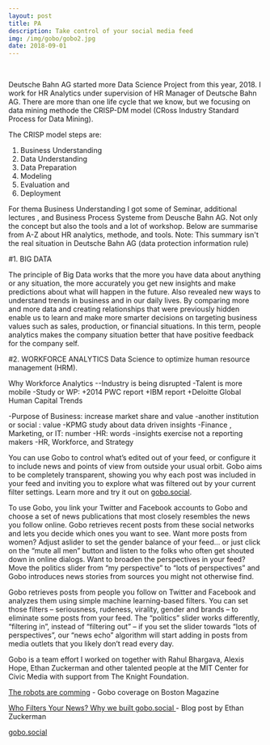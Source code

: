 ```yaml
---
layout: post
title: PA
description: Take control of your social media feed
img: /img/gobo/gobo2.jpg
date: 2018-09-01
---
```


<div class="img_row">
  <a href="{{ site.baseurl }}/img/gobo/gobo1.png"><img class="col two" src="{{ site.baseurl }}/img/gobo/gobo1.png" alt=""></a>
<!--     <a href="{{ site.baseurl }}/img/gobo/gobo3.png"><img class="col one" src="{{ site.baseurl }}/img/gobo/gobo3.png" alt=""></a> -->
      <a href="{{ site.baseurl }}/img/gobo/gobo4.jpg"><img class="col one" src="{{ site.baseurl }}/img/gobo/gobo4.jpg" alt=""></a>
</div>


Deutsche Bahn AG started more Data Science Project from this year, 2018. I work for HR Analytics under supervision of HR Manager of Deutsche Bahn AG. There are more than one life cycle that we know, but we focusing on data mining methode the CRISP-DM model (CRoss Industry Standard Process for Data Mining). 

The CRISP model steps are:
1. Business Understanding
2. Data Understanding
3. Data Preparation
4. Modeling
5. Evaluation and
6. Deployment

For thema Business Understanding I got some of Seminar, additional lectures , and Business Process Systeme from Deusche Bahn AG. 
Not only the concept but also the tools and a lot of workshop. Below are summarise from A-Z about HR analytics, methode, and tools.
Note: This summary isn't the real situation in Deutsche Bahn AG (data protection information rule)

#1. BIG DATA

The principle of Big Data works that the more you have data about anything or any situation, the more accurately you get new insights and make predictions about what will happen in the future. Also revealed new ways to understand trends in business and in our daily lives. By comparing more and more data and creating relationships that were previously hidden enable us to learn and make more smarter decisions on targeting business values such as sales, production, or financial situations. In this term, people analytics makes the company situation better that have positive feedback for the company self.

#2. WORKFORCE ANALYTICS
Data Science to optimize human resource management (HRM).

Why Workforce Analytics
--Industry is being disrupted
-Talent is more mobile
-Study or WP:
+2014 PWC report
+IBM report
+Deloitte Global Human Capital Trends

-Purpose of Business: increase market share and value
-another institution or social : value
-KPMG study about data driven insights
-Finance , Marketing, or IT: number
-HR: words
-insights exercise not a reporting makers
-HR, Workforce, and Strategy






You can use Gobo to control what’s edited out of your feed, or configure it to include news and points of view from outside your usual orbit. Gobo aims to be completely transparent, showing you why each post was included in your feed and inviting you to explore what was filtered out by your current filter settings.  Learn more and try it out on <a href="https://gobo.social">gobo.social</a>.

To use Gobo, you link your Twitter and Facebook accounts to Gobo and choose a set of news publications that most closely resembles the news you follow online. Gobo retrieves recent posts from these social networks and lets you decide which ones you want to see. Want more posts from women? Adjust aslider to set the gender balance of your feed… or just click on the “mute all men” button and listen to the folks who often get shouted down in online dialogs. Want to broaden the perspectives in your feed? Move the politics slider from “my perspective” to “lots of perspectives” and Gobo introduces news stories from sources you might not otherwise find.

Gobo retrieves posts from people you follow on Twitter and Facebook and analyzes them using simple machine learning-based filters. You can set those filters – seriousness, rudeness, virality, gender and brands – to eliminate some posts from your feed. The “politics” slider works differently, “filtering in”, instead of “filtering out” – if you set the slider towards “lots of perspectives”, our “news echo” algorithm will start adding in posts from media outlets that you likely don’t read every day.

Gobo is a team effort I worked on together with Rahul Bhargava, Alexis Hope, Ethan Zuckerman and other talented people at the MIT Center for Civic Media with support from The Knight Foundation.

<a href="https://www.bostonmagazine.com/news/2017/11/12/ai-research-boston/">The robots are comming</a> - Gobo coverage on Boston Magazine

<a href="http://www.ethanzuckerman.com/blog/2017/11/16/who-filters-your-news-why-we-built-gobo-social/"> Who Filters Your News? Why we built gobo.social </a> - Blog post by Ethan Zuckerman

<a href="https://gobo.social">gobo.social</a>
